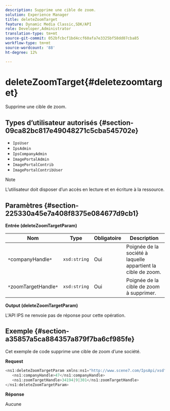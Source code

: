 ```yaml
---
description: Supprime une cible de zoom.
solution: Experience Manager
title: deleteZoomTarget
feature: Dynamic Media Classic,SDK/API
role: Developer,Administrator
translation-type: tm+mt
source-git-commit: 052bfcbcf1bd4ccf60afa7e3325bf58dd07cba85
workflow-type: tm+mt
source-wordcount: '88'
ht-degree: 12%

---
```



# deleteZoomTarget{#deletezoomtarget}

Supprime une cible de zoom.

## Types d’utilisateur autorisés {#section-09ca82bc817e49048271c5cba545702e}

* `IpsUser`
* `IpsAdmin`
* `IpsCompanyAdmin`
* `ImagePortalAdmin`
* `ImagePortalContrib`
* `ImagePortalContribUser`

>[!NOTE]
>
>L’utilisateur doit disposer d’un accès en lecture et en écriture à la ressource.

## Paramètres {#section-225330a45e7a408f8375e084677d9cb1}

**Entrée (deleteZoomTargetParam)**

| Nom | Type | Obligatoire | Description |
|---|---|---|---|
| `*`companyHandle`*` | `xsd:string` | Oui | Poignée de la société à laquelle appartient la cible de zoom. |
| `*`zoomTargetHandle`*` | `xsd:string` | Oui | Poignée de la cible de zoom à supprimer. |

**Output (deleteZoomTargetParam)**

L&#39;API IPS ne renvoie pas de réponse pour cette opération.

## Exemple {#section-a35857a5ca884357a879f7ba6cf985fe}

Cet exemple de code supprime une cible de zoom d’une société.

**Request**

```java
<ns1:deleteZoomTargetParam xmlns:ns1="http://www.scene7.com/IpsApi/xsd">
   <ns1:companyHandle>47</ns1:companyHandle>
   <ns1:zoomTargetHandle>34194|9|301</ns1:zoomTargetHandle>
</ns1:deleteZoomTargetParam>
```

**Réponse**

Aucune
